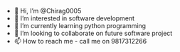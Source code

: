 - 👋 Hi, I’m @Chirag0005
- 👀 I’m interested in software development
- 🌱 I’m currently learning python programming
- 💞️ I’m looking to collaborate on future software project
- 📫 How to reach me - call me on 9817312266

<!---
Chirag0005/Chirag0005 is a ✨ special ✨ repository because its `README.md` (this file) appears on your GitHub profile.
You can click the Preview link to take a look at your changes.
--->
